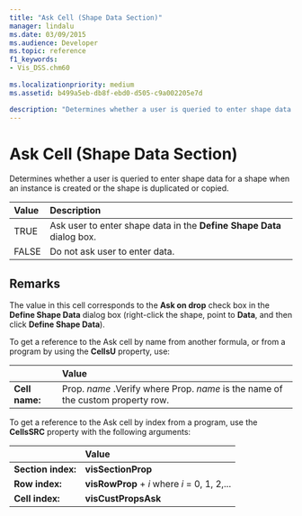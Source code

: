 ```yaml
---
title: "Ask Cell (Shape Data Section)"
manager: lindalu
ms.date: 03/09/2015
ms.audience: Developer
ms.topic: reference
f1_keywords:
- Vis_DSS.chm60
 
ms.localizationpriority: medium
ms.assetid: b499a5eb-db8f-ebd0-d505-c9a002205e7d

description: "Determines whether a user is queried to enter shape data for a shape when an instance is created or the shape is duplicated or copied."
---
```


# Ask Cell (Shape Data Section)

Determines whether a user is queried to enter shape data for a shape when an instance is created or the shape is duplicated or copied.
  
|**Value**|**Description**|
|:-----|:-----|
|TRUE  <br/> |Ask user to enter shape data in the **Define Shape Data** dialog box. |
|FALSE  <br/> |Do not ask user to enter data. |

## Remarks

The value in this cell corresponds to the **Ask on drop** check box in the **Define Shape Data** dialog box (right-click the shape, point to **Data**, and then click **Define Shape Data**).
  
To get a reference to the Ask cell by name from another formula, or from a program by using the **CellsU** property, use:
  
||Value |
|:-----|:-----|
|**Cell name:**  <br/> |Prop. *name* .Verify            where Prop. *name* is the name of the custom property row. |

To get a reference to the Ask cell by index from a program, use the **CellsSRC** property with the following arguments:
  
||Value |
|:-----|:-----|
|**Section index:**  <br/> |**visSectionProp** <br/> |
|**Row index:**  <br/> |**visRowProp** +  *i*            where  *i*  = 0, 1, 2,... |
|**Cell index:**  <br/> |**visCustPropsAsk** <br/> |
